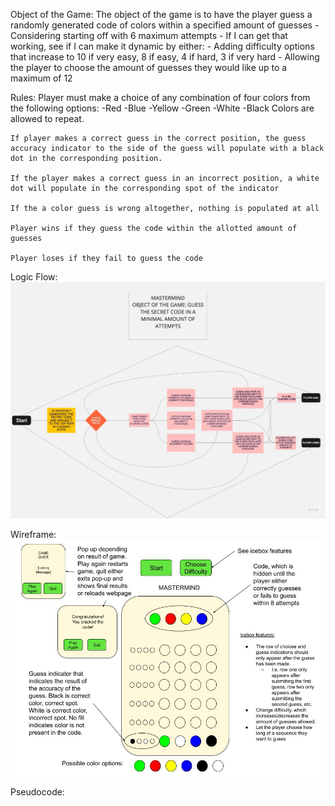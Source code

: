 Object of the Game:
    The object of the game is to have the player guess a randomly generated code of colors within a specified amount of guesses
        - Considering starting off with 6 maximum attempts
          - If I can get that working, see if I can make it dynamic by either:
            - Adding difficulty options that increase to 10 if very easy, 8 if easy, 4 if hard, 3 if very hard
            - Allowing the player to choose the amount of guesses they would like up to a maximum of 12

Rules:
    Player must make a choice of any combination of four colors from the following options:
        -Red
        -Blue
        -Yellow
        -Green
        -White
        -Black
            Colors are allowed to repeat.

    If player makes a correct guess in the correct position, the guess accuracy indicator to the side of the guess will populate with a black dot in the corresponding position.

    If the player makes a correct guess in an incorrect position, a white dot will populate in the corresponding spot of the indicator
    
    If the a color guess is wrong altogether, nothing is populated at all

    Player wins if they guess the code within the allotted amount of guesses

    Player loses if they fail to guess the code

Logic Flow: ![Mastermind Logic Flow](image.png)

Wireframe: ![Mastermind Wireframe](image-1.png)

Pseudocode:
    <!-- 1. Prompt user to start the game -->
        <!-- Start button -->
        <!-- Play Again button -->
        <!-- After user starts game, have a code of colors randomly generated and applied to the top row while remaining hidden -->
    <!-- 2. Gameplay Loop -->
        <!-- Player selects 4 colors in the order of their guess (i.e. first clicked color corresponds to first circle in the submitted guess) -->
        <!-- The guess indicator section to the side of the gameboard renders with black, white, or nothing depending on if the corresponding color in the guess is part of the solution and if it is, the location of the color -->
            <!-- Black: correct guess, correct spot -->
            <!-- White: correct guess, incorrect spot -->
            <!-- Nothing: incorrect guess -->
        <!-- Player has 6 attempts to guess code -->
            <!-- Will try to keep rows of unused guesses hidden until they are populated, but this may end up as an icebox feature -->
            <!-- If they guess within the six attempts, a congratulations screen pops up -->
            <!-- If they fail to guess within six attempts, a game over screen pops up -->
                <!-- Both screens contain a 'Play Again' button and 'Quit' buttons -->
                    <!-- See section 1 for purpose of 'Play Again' button -->
                    <!-- Quit button will either: reload the page to the initial state OR exit out of the popup and show the board in its current state. Ideally the latter, but will depend on feasability -->
                    <!-- Game over screen should immediately pop up if all 6 guesses are used and are not correct -->
